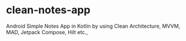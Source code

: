 # clean-notes-app
Android Simple Notes App in Kotlin by using Clean Architecture, MVVM, MAD, Jetpack Compose, Hilt etc., 
